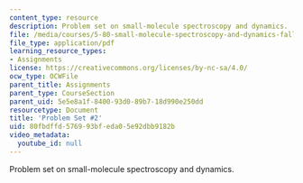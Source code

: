 ```yaml
---
content_type: resource
description: Problem set on small-molecule spectroscopy and dynamics.
file: /media/courses/5-80-small-molecule-spectroscopy-and-dynamics-fall-2008/80fbdffd576993bfeda05e92dbb9182b_ps2_1977.pdf
file_type: application/pdf
learning_resource_types:
- Assignments
license: https://creativecommons.org/licenses/by-nc-sa/4.0/
ocw_type: OCWFile
parent_title: Assignments
parent_type: CourseSection
parent_uid: 5e5e8a1f-8400-93d0-89b7-18d990e250dd
resourcetype: Document
title: 'Problem Set #2'
uid: 80fbdffd-5769-93bf-eda0-5e92dbb9182b
video_metadata:
  youtube_id: null
---
```

Problem set on small-molecule spectroscopy and dynamics.